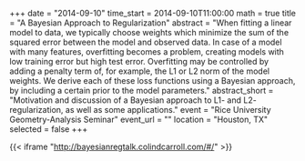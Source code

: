 +++
date = "2014-09-10"
time_start = 2014-09-10T11:00:00
math = true
title = "A Bayesian Approach to Regularization"
abstract = "When fitting a linear model to data, we typically choose weights which minimize the sum of the squared error between the model and observed data.  In case of a model with many features, overfitting becomes a problem, creating models with low training error but high test error.  Overfitting may be controlled by adding a penalty term of, for example, the L1 or L2 norm of the model weights.  We derive each of these loss functions using a Bayesian approach, by including a certain prior to the model parameters."
abstract_short = "Motivation and discussion of a Bayesian approach to L1- and L2- regularization, as well as some applications."
event = "Rice University Geometry-Analysis Seminar"
event_url = ""
location = "Houston, TX"
selected = false
+++

{{< iframe "http://bayesianregtalk.colindcarroll.com/#/" >}}